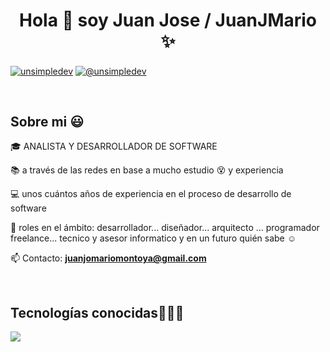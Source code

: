 <h1 align="center">Hola 👋  soy Juan Jose / JuanJMario ✨ </h1> 

<p align="left">
<a href="https://www.linkedin.com/in/juan-jose-m-770850124/" target="blank"><img align="center" src="https://img.shields.io/badge/LinkedIn-0077B5?style=for-the-badge&logo=linkedin&logoColor=white" alt="unsimpledev"/></a>
<a href = "juanjomariomontoya@gmail.com" target="blank"><img align="center" src="https://img.shields.io/badge/Gmail-D14836?style=for-the-badge&logo=gmail&logoColor=white" alt="@unsimpledev"  /></a>
  </p>
<br>
<h2>Sobre mi 😃</h2>
<!--Intro start-->

<p align="left">
🎓 ANALISTA Y DESARROLLADOR DE SOFTWARE

📚 a través de las redes en base a mucho estudio 😵 y experiencia

💻 unos cuántos años de experiencia en el proceso de desarrollo de software 

📝 roles en el ámbito: desarrollador... diseñador... arquitecto ... programador freelance... tecnico y asesor informatico y en un futuro quién sabe ☺️

📫 Contacto: **juanjomariomontoya@gmail.com**
<!--Intro end-->
  </p>
<br>

<h2 >Tecnologías conocidas👨🏻‍💻</h2>
<!--tech stack icons-->
<p align="left">
  <a href="https://skillicons.dev">
    <img src="https://skillicons.dev/icons?i=vscode,visualstudio,notion,css,html,js,bootstrap,nodejs,dotnet,c,cs,cpp,py,php,laravel,mysql,java,php,azure,flutter,git,github,docker,debian,kali,linux,bash,ps&perline=12"/>
  </a>
</p>
<br>
<!-------------------------->


<!------------------------->

<!--- trophy (start) -->


</p>        
<!--- stats (end) -->
